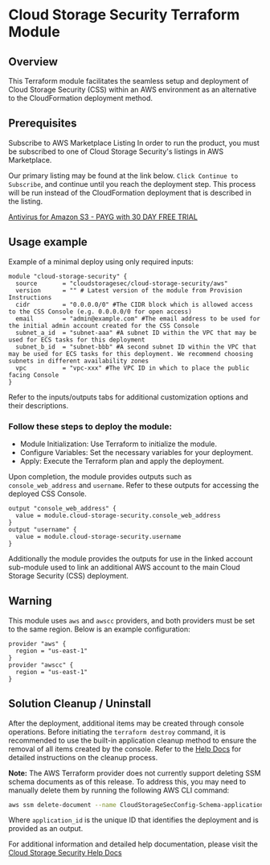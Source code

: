 # Cloud Storage Security Terraform Module

## Overview

This Terraform module facilitates the seamless setup and deployment of Cloud Storage Security (CSS) within an AWS environment as an alternative to the CloudFormation deployment method.

## Prerequisites
Subscribe to AWS Marketplace Listing
In order to run the product, you must be subscribed to one of Cloud Storage Security's listings in AWS Marketplace.

Our primary listing may be found at the link below. `Click Continue to Subscribe`, and continue until you reach the deployment step. This process will be run instead of the CloudFormation deployment that is described in the listing.

[Antivirus for Amazon S3 - PAYG with 30 DAY FREE TRIAL](https://aws.amazon.com/marketplace/pp/prodview-q7oc4shdnpc4w)

## Usage example

Example of a minimal deploy using only required inputs: 
```hcl
module "cloud-storage-security" {
  source       = "cloudstoragesec/cloud-storage-security/aws"
  version      = "" # Latest version of the module from Provision Instructions
  cidr         = "0.0.0.0/0" #The CIDR block which is allowed access to the CSS Console (e.g. 0.0.0.0/0 for open access)
  email        = "admin@example.com" #The email address to be used for the initial admin account created for the CSS Console
  subnet_a_id  = "subnet-aaa" #A subnet ID within the VPC that may be used for ECS tasks for this deployment
  subnet_b_id  = "subnet-bbb" #A second subnet ID within the VPC that may be used for ECS tasks for this deployment. We recommend choosing subnets in different availability zones
  vpc          = "vpc-xxx" #The VPC ID in which to place the public facing Console
}
```
Refer to the inputs/outputs tabs for additional customization options and their descriptions.

### Follow these steps to deploy the module:

* Module Initialization: Use Terraform to initialize the module.
* Configure Variables: Set the necessary variables for your deployment.
* Apply: Execute the Terraform plan and apply the deployment.

Upon completion, the module provides outputs such as `console_web_address` and `username`. Refer to these outputs for accessing the deployed CSS Console.
```hcl
output "console_web_address" {
  value = module.cloud-storage-security.console_web_address
}
output "username" {
  value = module.cloud-storage-security.username
}
```
Additionally the module provides the outputs for use in the linked account sub-module used to link an additional AWS account to the main Cloud Storage Security (CSS) deployment.

## Warning
This module uses `aws` and `awscc` providers, and both providers must be set to the same region. Below is an example configuration:
```hcl
provider "aws" {
  region = "us-east-1"
}
provider "awscc" {
  region = "us-east-1"
}
```
## Solution Cleanup / Uninstall

After the deployment, additional items may be created through console operations. 
Before initiating the `terraform destroy` command, it is recommended to use the built-in application cleanup method to ensure the removal of all items created by the console. 
Refer to the [Help Docs](https://help.cloudstoragesec.com/console-overview/monitoring/deployment-overview#solution-cleanup-uninstall) for detailed instructions on the cleanup process.

**Note:** The AWS Terraform provider does not currently support deleting SSM schema documents as of this release. To address this, you may need to manually delete them by running the following AWS CLI command:
```bash
aws ssm delete-document --name CloudStorageSecConfig-Schema-application_id --force
```
Where `application_id` is the unique ID that identifies the deployment and is provided as an output.

For additional information and detailed help documentation, please visit the [Cloud Storage Security Help Docs](https://help.cloudstoragesec.com/) 
